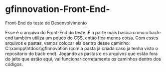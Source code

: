 # gfinnovation-Front-End-
Front-End do teste de Desenvolvimento


Esse é o arquivo do Front-End do teste. É a parte mais basica como o back-end também utiliza um pouco do CSS, então fica menos coisa. Com esses arquivos e pastas, vamos colocar ela dentro desse caminho: C:\xampp\htdocs\gfInnovation (com a pasta já criada caso ja tenha visto o repositorio do back-end). Jogando as pastas e os arquivos que estão fora do jeito que estão aqui, vai funcionar corretamente os caminhos dentro dos códigos. 
